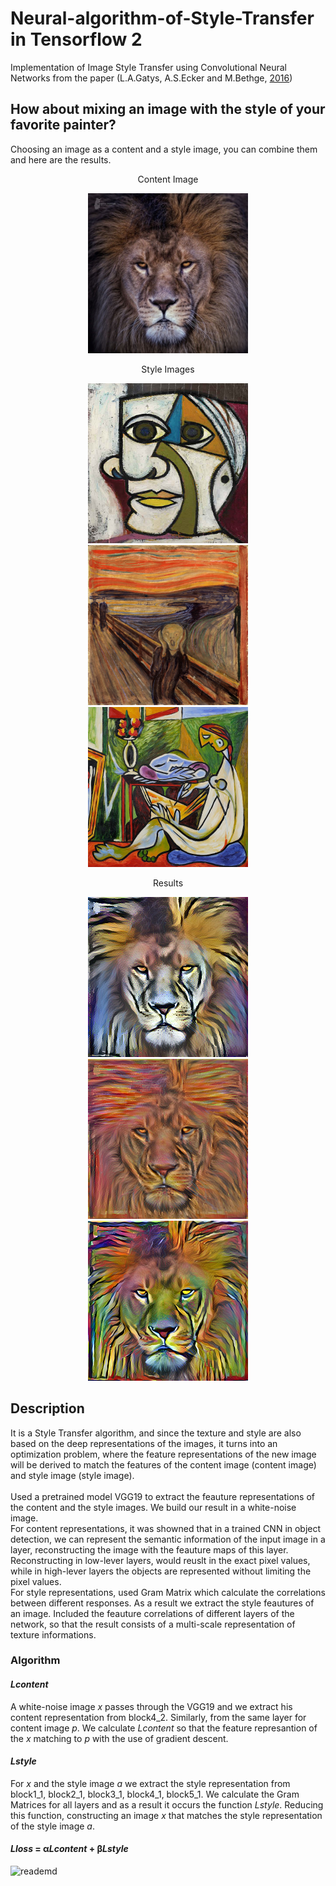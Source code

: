# Neural-algorithm-of-Style-Transfer in Tensorflow 2

Implementation of Image Style Transfer using Convolutional Neural Networks from the paper (L.A.Gatys, A.S.Ecker and M.Bethge, [2016](https://openaccess.thecvf.com/content_cvpr_2016/html/Gatys_Image_Style_Transfer_CVPR_2016_paper.html))

## How about mixing an image with the style of your favorite painter?

Choosing an image as a content and a style image, you can combine them and here are the results.

  
<p align="center">
  Content Image
</p>
<p align="center">
  <img src="https://github.com/ioankont/NeuralStyleTransfer/blob/main/pictures/ContentImages/Lion.jpg" width="256" height="256" title="Content Image">  
</p>



<p float="left">
  <p align="center">
    Style Images
    </p>
    <p align="center">
    <img src="https://github.com/ioankont/NeuralStyleTransfer/blob/main/pictures/StyleImages/Portrait.jpg" width="256" height="256" title="Style Image 1"> 
    <img src="https://github.com/ioankont/NeuralStyleTransfer/blob/main/pictures/StyleImages/Scream.jpg" width="256" height="256" title="Style Image 2"> 
    <img src="https://github.com/ioankont/NeuralStyleTransfer/blob/main/pictures/StyleImages/TheMuse.jpg" width="256" height="256" title="Style Image 3"/>
    </p>
</p>

<p float="left">
   <p align="center">
    Results
   </p>
   <p align="center">
    <img src="https://github.com/ioankont/NeuralStyleTransfer/blob/main/pictures/Results/Lion_Portrait.jpg" width="256" height="256" title="Style Image 1"> 
    <img src="https://github.com/ioankont/NeuralStyleTransfer/blob/main/pictures/Results/Lion_Scream.jpg" width="256" height="256" title="Style Image 2"> 
    <img src="https://github.com/ioankont/NeuralStyleTransfer/blob/main/pictures/Results/Lion_TheMuse.jpg" width="256" height="256" title="Style Image 3"/>
  </p>
</p>

## Description
It is a Style Transfer algorithm, and since the texture and style are also based on the deep representations of the images, it turns into an optimization problem, where the feature representations of the new image will be derived to match the features of the content image (content image) and style image (style image). <br />
<br />
Used a pretrained model VGG19 to extract the feauture representations of the content and the style images. We build our result in a white-noise image. <br />
For content representations, it was showned that in a trained CNN in object detection, we can represent the semantic information of the input image in a layer, reconstructing the image with the feauture maps of this layer. Reconstructing in low-lever layers, would reuslt in the exact pixel values, while in high-lever layers the objects are represented without limiting the pixel values. <br />
For style representations, used Gram Matrix which calculate the correlations between different responses. As a result we extract the style feautures of an image. Included the feauture correlations of different layers of the network, so that the result consists of a multi-scale representation of texture informations.

### Algorithm <br />
#### *Lcontent*
A white-noise image _x_ passes through the VGG19 and we extract his content representation from block4_2. Similarly, from the same layer for content image *p*. We calculate *Lcontent* so that the feature represantion of the *x* matching to *p* with the use of gradient descent. <br />
#### *Lstyle*
For *x* and the style image *a* we extract the style representation from block1_1, block2_1, block3_1, block4_1, block5_1. We calculate the Gram Matrices for all layers and as a result it occurs the function *Lstyle*. Reducing this function, constructing an image *x* that matches the style representation of the style image *a*.
#### *Lloss* = α*Lcontent* + β*Lstyle* <br />
![reademd](https://user-images.githubusercontent.com/118340733/205011837-ba99942b-ebf3-4776-8fb3-2ce74f243461.JPG)


 
